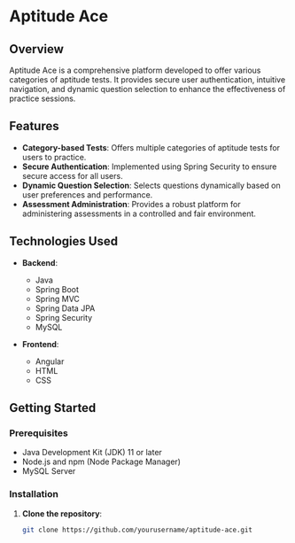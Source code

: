 # Aptitude Ace 

## Overview
Aptitude Ace is a comprehensive platform developed to offer various categories of aptitude tests. It provides secure user authentication, intuitive navigation, and dynamic question selection to enhance the effectiveness of practice sessions.

## Features
- **Category-based Tests**: Offers multiple categories of aptitude tests for users to practice.
- **Secure Authentication**: Implemented using Spring Security to ensure secure access for all users.
- **Dynamic Question Selection**: Selects questions dynamically based on user preferences and performance.
- **Assessment Administration**: Provides a robust platform for administering assessments in a controlled and fair environment.

## Technologies Used
- **Backend**:
  - Java
  - Spring Boot
  - Spring MVC
  - Spring Data JPA
  - Spring Security
  - MySQL

- **Frontend**:
  - Angular
  - HTML
  - CSS

## Getting Started

### Prerequisites
- Java Development Kit (JDK) 11 or later
- Node.js and npm (Node Package Manager)
- MySQL Server

### Installation

1. **Clone the repository**:
   ```bash
   git clone https://github.com/yourusername/aptitude-ace.git
